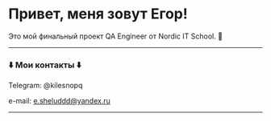 # Привет, меня зовут Егор!

Это мой финальный проект QA Engineer от Nordic IT School. 📘
*****************************************
### ⬇️ Мои контакты ⬇️

Telegram: @kilesnopq

e-mail: e.sheluddd@yandex.ru

*****************************************

